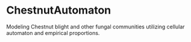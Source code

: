 # ChestnutAutomaton
Modeling Chestnut blight and other fungal communities utilizing cellular automaton and empirical proportions. 
